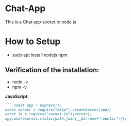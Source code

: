 # Chat-App
This is a Chat app socket io node js

# How to Setup
- sudo apt install nodejs npm

## Verification of the installation:
  - node -v
  - npm -v

**JavaScript**:
  ```markdown
  ``` const app = express();
  const server = require("http").createServer(app);
  const io = require("socket.io")(server);
  app.use(express.static(path.join(__dirname+"/public")));

